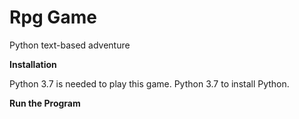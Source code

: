 # Rpg Game

Python text-based adventure

**Installation**

Python 3.7 is needed to play this game. Python 3.7 to install Python.

**Run the Program**
